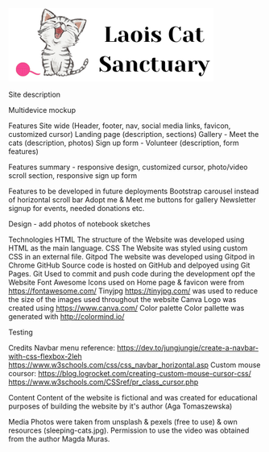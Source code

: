 ![Laois Cat Sanctuary logo](assets/images/logo.PNG)

Site description

Multidevice mockup

Features 
Site wide (Header, footer, nav, social media links, favicon, customized cursor)
Landing page (description, sections)
Gallery - Meet the cats (description, photos) 
Sign up form - Volunteer (description, form features)

Features summary - responsive design, customized cursor, photo/video scroll section, responsive sign up form 

Features to be developed in future deployments
Bootstrap carousel instead of horizontal scroll bar
Adopt me & Meet me buttons for gallery
Newsletter signup for events, needed donations etc. 

Design - add photos of notebook sketches

Technologies
HTML
The structure of the Website was developed using HTML as the main language.
CSS
The Website was styled using custom CSS in an external file.
Gitpod
The website was developed using Gitpod in Chrome
GitHub
Source code is hosted on GitHub and delpoyed using Git Pages.
Git
Used to commit and push code during the development opf the Website
Font Awesome
Icons used on Home page & favicon were from https://fontawesome.com/ 
Tinyjpg
https://tinyjpg.com/ was used to reduce the size of the images used throughout the website
Canva
Logo was created using https://www.canva.com/
Color palette
Color pallette was generated with http://colormind.io/ 

Testing

Credits
Navbar menu reference:
https://dev.to/jungjungie/create-a-navbar-with-css-flexbox-2leh 
https://www.w3schools.com/css/css_navbar_horizontal.asp
Custom mouse coursor:
https://blog.logrocket.com/creating-custom-mouse-cursor-css/
https://www.w3schools.com/CSSref/pr_class_cursor.php

Content
Content of the website is fictional and was created for educational purposes of building the website by it's author (Aga Tomaszewska)

Media
Photos were taken from unsplash & pexels (free to use) & own resources (sleeping-cats.jpg).
Permission to use the video was obtained from the author Magda Muras. 